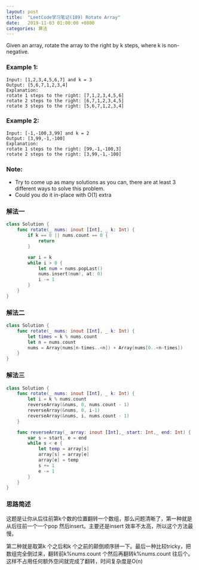 ```yaml
---
layout: post
title:  "LeetCode学习笔记(189) Rotate Array"
date:   2019-11-03 01:00:00 +0800
categories: 算法
---
```


Given an array, rotate the array to the right by k steps, where k is non-negative.

### Example 1:

```
Input: [1,2,3,4,5,6,7] and k = 3
Output: [5,6,7,1,2,3,4]
Explanation:
rotate 1 steps to the right: [7,1,2,3,4,5,6]
rotate 2 steps to the right: [6,7,1,2,3,4,5]
rotate 3 steps to the right: [5,6,7,1,2,3,4]
```

### Example 2:

```
Input: [-1,-100,3,99] and k = 2
Output: [3,99,-1,-100]
Explanation: 
rotate 1 steps to the right: [99,-1,-100,3]
rotate 2 steps to the right: [3,99,-1,-100]
```

### Note:

* Try to come up as many solutions as you can, there are at least 3 different ways to solve this problem.
* Could you do it in-place with O(1) extra 

### 解法一

```swift
class Solution {
    func rotate(_ nums: inout [Int], _ k: Int) {
        if k == 0 || nums.count == 0 {
            return
        }

        var i = k
        while i > 0 {
            let num = nums.popLast()
            nums.insert(num!, at: 0)
            i -= 1
        }
    }
}
```


### 解法二

```swift
class Solution {
    func rotate(_ nums: inout [Int], _ k: Int) {
        let times = k % nums.count
        let n = nums.count
        nums = Array(nums[n-times..<n]) + Array(nums[0..<n-times])
    }
}
```


### 解法三

```swift
class Solution {
    func rotate(_ nums: inout [Int], _ k: Int) {
        let i = k % nums.count
        reverseArray(&nums, 0, nums.count - 1)
        reverseArray(&nums, 0, i-1)
        reverseArray(&nums, i, nums.count - 1)
    }

    func reverseArray(_ array: inout [Int],_ start: Int,_ end: Int) {
        var s = start, e = end
        while s < e {
            let temp = array[s]
            array[s] = array[e]
            array[e] = temp
            s += 1
            e -= 1
        }
    }
}
```

### 思路简述

这题是让你从后往前第k个数的位置翻转一个数组，那么问题清晰了，第一种就是从后往前一个一个pop 然后insert。主要还是insert 效率不太高，所以这个方法最慢。

第二种就是取第k 个之后和k 个之前的颠倒顺序拼一下。最后一种比较tricky，把数组完全倒过来，翻转前k%nums.count 个然后再翻转k%nums.count 往后个。这样不占用任何额外空间就完成了翻转，时间复杂度是O(n)



